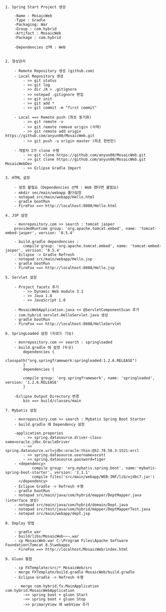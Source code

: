 	
	1. Spring Start Project 생성
		
		-Name : MosaicWeb
		-Type : Gradle
		-Packaging: War
		-Group : com.hybrid
		-Artifact : MosaicWeb
		-Package : com.hybrid
		
		-Dependencies 선택 : Web
		
		
	2. 형상관리
		
		- Remote Repository 생성 (github.com)
		- Local Repository 생성
			- >> git status
			- >> git log
			- >> dir /A > .gitignore
			- >> notepad .gitignore 편집
			- >> git init
			- >> git add *
			- >> git commit -m "first commit"
		
		- Local ==> Remote push (최초 동기화)
			- >> git remote -v
			- >> git remote remove origin (삭제)
			- >> git remote add origin https://github.com/anyun00/MosaicWeb.git
			- >> git push -u origin master (최초 한번만)
		
		- 개발자 2가 clone 수행
			- >> git clone https://github.com/anyun00/MosaicWeb.git
			- >> git clone https://github.com/anyun00/MosaicWeb.git MosaicWebDev
			- >> Eclipse Gradle Import
			
	3. HTML 설정
		
		- 설정 불필요 (Dependencies 선택 : Web 했다면 불필요)
		- mkdir sec/main/webapp 폴더설정
		- notepad src/main/webapp/Hello.html
		- gradle bootRun
		- FireFox ==> http://localhost:8080/Hello.html
		
	4. JSP 설정
		
		- mvnrepository.com >> search : tomcat jasper
		providedRuntime group: 'org.apache.tomcat.embed', name: 'tomcat-embed-jasper', version: '8.5.4'
		
		- build.gradle dependencies : 
			compile group: 'org.apache.tomcat.embed', name: 'tomcat-embed-jasper', version: '8.5.4' 
		- Eclipse -> Gradle Refresh
		- notepad src/main/webapp/Hello.jsp
		- gradle bootRun
		- FireFox ==> http://localhost:8080/Hello.jsp
		
	5. Servlet 설정
		
		- Project facets 추가
			- >> Dynamic Web module 3.1
			- >> Java 1.8
			- >> JavaScript 1.0
			
		- MosaicWebApplication.java << @ServletComponentScan 추가
		- com.hybrid.servlet.HelloServlet.java 생성
		- gradle bootRun
		- FireFox ==> http://localhost:8080/HelloServlet
		
	6. SpringLoaded 설정 (리로드 기능)
		
		- mvnrepository.com >> search : springloaded
		- build.gradle 에 설정 (두곳)
			dependencies {
				classpath("org.springframework:springloaded:1.2.6.RELEASE")
			}
			dependencies {
			
			compile group: 'org.springframework', name: 'springloaded', version: '1.2.6.RELEASE'
			}
		
		-Eclipse Output Directory 변경
			bin ==> build/classes/main
	
	7. Mybatis 설정
	
		- mvnrepository.com >> search : Mybatis Spring Boot Starter
		- build.gradle 에 Dependency 설정
		
		-application.properies
			- >> spring.datasource.driver-class-name=oracle.jdbc.OracleDriver
			- >> spring.datasource.url=jdbc:oracle:thin:@52.78.56.3:1521:orcl
			- >> spring.datasource.username=scott
			- >> spring.datasource.password=tiger
		- <dependency>
			    compile group: 'org.mybatis.spring.boot', name:'mybatis-spring-boot-starter', version: '1.1.1'
			    compile files('src/main/webapp/WEB-INF/lib/ojdbc7.jar')
		  </dependency>
		- Eclipse Gradle -> Refresh 수행
		- gradle bootRun
		- notepad src/main/java/com/hybrid/mapper/DeptMapper.java (interface 생성)
		- notepad src/main/java/com/hybrid/domain/Dept.java
		- notepad src/test/java/com/hybrid/mapper/DeptMapperTest.java
		- notepad src/main/webapp/dept.jsp	

	8. Deploy 방법
		
		- gradle war
		- build/libs/MosaicWeb~~~.war
		- cp MosaicWeb.war C:\Program Files\Apache Software Foundation\Tomcat 8.5\webapps
		- FireFox ==> http://localhost/MosaicWeb/index.html
		
	9. Gluon 통합
	
		- cp FXTemplate/src/* MosaicWeb/src
		- merge FXTemplate/build.gradle MosaicWeb/build.gradle
		- Eclipse Gradle -> Refresh 수행
		
		-  merge com.hybrid.fx.MainApplication com.hybrid.MosaicWebApplication
			->> spring boot + gluon Start
			->> spring boot + gluon Stop
			->> primaryView 에 webView 추가
			
	
	
	
	
	
	
	
	
	
	
	
	
	
	
	 